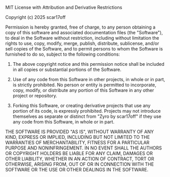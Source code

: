 MIT License with Attribution and Derivative Restrictions

Copyright (c) 2025 scar17off

Permission is hereby granted, free of charge, to any person obtaining a copy of this software and associated documentation files (the "Software"), to deal in the Software without restriction, including without limitation the rights to use, copy, modify, merge, publish, distribute, sublicense, and/or sell copies of the Software, and to permit persons to whom the Software is furnished to do so, subject to the following conditions:

1. The above copyright notice and this permission notice shall be included in all copies or substantial portions of the Software.

2. Use of any code from this Software in other projects, in whole or in part, is strictly prohibited. No person or entity is permitted to incorporate, copy, modify, or distribute any portion of this Software in any other project or repository.

3. Forking this Software, or creating derivative projects that use any portion of its code, is expressly prohibited. Projects may not introduce themselves as separate or distinct from "Zyro by scar17off" if they use any code from this Software, in whole or in part.

THE SOFTWARE IS PROVIDED "AS IS", WITHOUT WARRANTY OF ANY KIND, EXPRESS OR IMPLIED, INCLUDING BUT NOT LIMITED TO THE WARRANTIES OF MERCHANTABILITY, FITNESS FOR A PARTICULAR PURPOSE AND NONINFRINGEMENT. IN NO EVENT SHALL THE AUTHORS OR COPYRIGHT HOLDERS BE LIABLE FOR ANY CLAIM, DAMAGES OR OTHER LIABILITY, WHETHER IN AN ACTION OF CONTRACT, TORT OR OTHERWISE, ARISING FROM, OUT OF OR IN CONNECTION WITH THE SOFTWARE OR THE USE OR OTHER DEALINGS IN THE SOFTWARE.